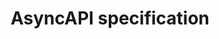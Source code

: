 ---
title: "AsyncAPI specification"
bookCollapseSection: true
weight: 300
description: "Overview of the AsyncAPI specification support in go-asyncapi"
---